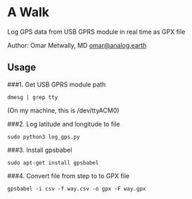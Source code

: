 # A Walk
Log GPS data from USB GPRS module in real time
as GPX file

Author: Omar Metwally, MD
        omar@analog.earth

## Usage
###1. Get USB GPRS module path
```
dmesg | grep tty
```
(On my machine, this is /dev/ttyACM0)

###2. Log latitude and longitude to file
```
sudo python3 log_gps.py
```

###3. Install gpsbabel
```
sudo apt-get install gpsbabel
```

###4. Convert file from step to to GPX file 
```
gpsbabel -i csv -f way.csv -o gpx -F way.gpx
```





